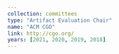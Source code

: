 ```yaml
---
collection: committees
type: "Artifact Evaluation Chair"
name: "ACM CGO"
link: http://cgo.org/
years: [2021, 2020, 2019, 2018]
---
```


